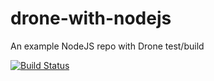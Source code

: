 # drone-with-nodejs
An example NodeJS repo with Drone test/build



[![Build Status](https://cloud.drone.io/Hpareek07/drone-with-nodejs/status.svg)](https://cloud.drone.io/Hpareek07/drone-with-nodejs)

